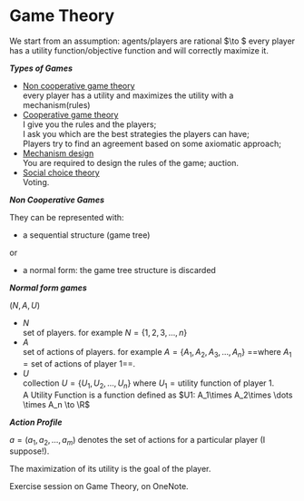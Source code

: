 # Game Theory

We start from an assumption: agents/players are rational $\to $ every player has a utility function/objective function and will correctly maximize it. 

***Types of Games***

- <u>Non cooperative game theory</u>       
  every player has a utility and maximizes the utility with a mechanism(rules)
- <u>Cooperative game theory</u>  
  I give you the rules and the players;   
  I ask you which are the best strategies the players can have;   
  Players try to find an agreement based on some axiomatic approach; 
- <u>Mechanism design</u>  
  You are required to design the rules of the game; auction. 
- <u>Social choice theory</u>  
  Voting.

 ***Non Cooperative Games***

They can be represented with:

-  a sequential structure (game tree)   

or 

- a normal form: the game tree structure is discarded

***Normal form games***

$(N, A, U)$

- $N$  
  set of players. for example $N=\{1,2,3,…,n\}$
- $A$   
  set of actions of players. for example $A=\{A_1, A_2, A_3,…,A_n\}$ ==where $A_1= \text{set of actions of player } 1$==.
- $U$   
  collection $U=\{U_1, U_2, …, U_n\}$ where $U_1= \text{utility function of player $1$}$.  
  A Utility Function is a function defined as  $U1: A_1\times A_2\times \dots \times A_n \to \R$

 ***Action Profile***

$a=(a_1, a_2,…,a_m)$ denotes the set of  actions for a particular player (I suppose!).

The maximization of its utility is the goal of the player. 

Exercise session on Game Theory, on OneNote.
